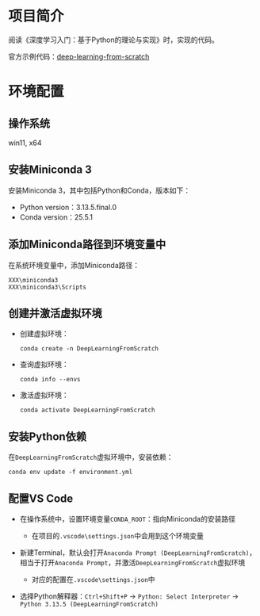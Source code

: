 # 项目简介

阅读《深度学习入门：基于Python的理论与实现》时，实现的代码。

官方示例代码：[deep-learning-from-scratch](https://github.com/oreilly-japan/deep-learning-from-scratch)

# 环境配置

## 操作系统

win11, x64

## 安装Miniconda 3

安装Miniconda 3，其中包括Python和Conda，版本如下：
- Python version：3.13.5.final.0
- Conda version：25.5.1

## 添加Miniconda路径到环境变量中

在系统环境变量中，添加Miniconda路径：

```
XXX\miniconda3
XXX\miniconda3\Scripts
```

## 创建并激活虚拟环境

- 创建虚拟环境：
    ```
    conda create -n DeepLearningFromScratch
    ```

- 查询虚拟环境：
    ```
    conda info --envs
    ```

- 激活虚拟环境：
    ```
    conda activate DeepLearningFromScratch
    ```

## 安装Python依赖

在`DeepLearningFromScratch`虚拟环境中，安装依赖：
```
conda env update -f environment.yml
```

## 配置VS Code

- 在操作系统中，设置环境变量`CONDA_ROOT`：指向Miniconda的安装路径
    - 在项目的`.vscode\settings.json`中会用到这个环境变量

- 新建Terminal，默认会打开`Anaconda Prompt (DeepLearningFromScratch)`，相当于打开`Anaconda Prompt`，并激活`DeepLearningFromScratch`虚拟环境
    - 对应的配置在`.vscode\settings.json`中


- 选择Python解释器：`Ctrl+Shift+P` -> `Python: Select Interpreter` -> `Python 3.13.5 (DeepLearningFromScratch)`
